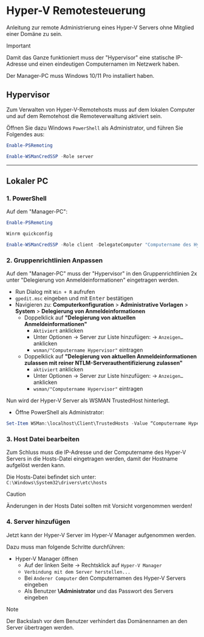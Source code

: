 
# Hyper-V Remotesteuerung

Anleitung zur remote Administrierung eines Hyper-V Servers ohne Mitglied einer Domäne zu sein.

> [!IMPORTANT]
>
> Damit das Ganze funktioniert muss der "Hypervisor" eine statische IP-Adresse und einen eindeutigen Computernamen im Netzwerk haben.
>
> Der Manager-PC muss Windows 10/11 Pro installiert haben. 

## Hypervisor

Zum Verwalten von Hyper-V-Remotehosts muss auf dem lokalen Computer und auf dem Remotehost die Remoteverwaltung aktiviert sein.

Öffnen Sie dazu Windows `PowerShell` als Administrator, und führen Sie Folgendes aus:

```powershell 
Enable-PSRemoting 
```

```powershell
Enable-WSManCredSSP -Role server
```


---



## Lokaler PC

### 1. PowerShell

Auf dem "Manager-PC":

```powershell 
Enable-PSRemoting 
```

```powershell
Winrm quickconfig
```

```powershell  
Enable-WSManCredSSP -Role client -DelegateComputer "Computername des Hyper-V Servers"
```

### 2. Gruppenrichtlinien Anpassen
 
Auf dem "Manager-PC" muss der "Hypervisor" in den Gruppenrichtlinien 2x unter "Delegierung von Anmeldeinformationen" eingetragen werden.  
 
 - Run Dialog mit `Win + R` aufrufen
 - `gpedit.msc` eingeben und mit <kbd>Enter</kbd> bestätigen
 - Navigieren zu: **Computerkonfiguration** > **Administrative Vorlagen** > **System** > **Delegierung von Anmeldeinformationen**
	 -  Doppelklick auf **"Delegierung von aktuellen Anmeldeinformationen"**
		- `Aktiviert` anklicken
		- Unter Optionen &rarr; Server zur Liste hinzufügen: &rarr; `Anzeigen…` anklicken  
		- `wsman/"Computername Hypervisor"` eintragen  
	 - Doppelklick auf **"Delegierung von aktuellen Anmeldeinformationen zulassen mit reiner NTLM-Serverauthentifizierung zulassen"**
		- `aktiviert` anklicken 
		- Unter Optionen &rarr; Server zur Liste hinzufügen: &rarr; `Anzeigen…` anklicken
		- `wsman/"Computername Hypervisor"` eintragen

Nun wird der Hyper-V Server als WSMAN TrustedHost hinterlegt. 
 - Öffne PowerShell als Administrator:

```powershell
Set-Item WSMan:\localhost\Client\TrustedHosts -Value “Computername Hypervisor”
```

### 3. Host Datei bearbeiten

Zum Schluss muss die IP-Adresse und der Computername des Hyper-V Servers in die Hosts-Datei eingetragen werden, damit der Hostname aufgelöst werden kann. 

Die Hosts-Datei befindet sich unter: `C:\Windows\System32\drivers\etc\hosts`

> [!CAUTION]
> 
> Änderungen in der Hosts Datei sollten mit Vorsicht vorgenommen werden!

### 4. Server hinzufügen

Jetzt kann der Hyper-V Server im Hyper-V Manager aufgenommen werden.

Dazu muss man folgende Schritte durchführen:
 - Hyper-V Manager öffnen
	 - Auf der linken Seite &rarr; Rechtsklick auf `Hyper-V Manager`
	 - `Verbindung mit dem Server herstellen...`
	 - Bei `Anderer Computer` den Computernamen des Hyper-V Servers eingeben
	 - Als Benutzer  **\\Administrator** und das Passwort des Servers eingeben
	 
> [!NOTE]
>
> Der Backslash vor dem Benutzer verhindert das Domänennamen an den Server übertragen werden.
